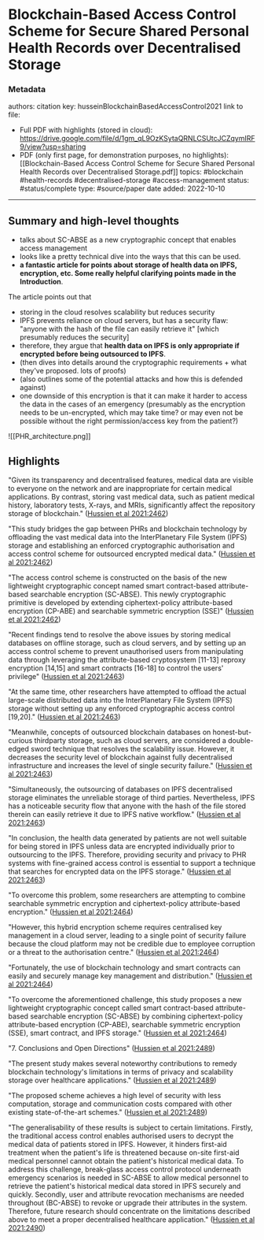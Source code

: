 # Blockchain-Based Access Control Scheme for Secure Shared Personal Health Records over Decentralised Storage

### Metadata
authors: 
citation key: husseinBlockchainBasedAccessControl2021
link to file: 
- Full PDF with highlights (stored in cloud): https://drive.google.com/file/d/1gm_qL9OzKSytaQRNLCSUtcJCZqymIRF9/view?usp=sharing
- PDF (only first page, for demonstration purposes, no highlights): [[Blockchain-Based Access Control Scheme for Secure Shared Personal Health Records over Decentralised Storage.pdf]]
topics: #blockchain #health-records #decentralised-storage #access-management
status: #status/complete
type: #source/paper
date added: 2022-10-10

---

## Summary and high-level thoughts
- talks about SC-ABSE as a new cryptographic concept that enables access management
- looks like a pretty technical dive into the ways that this can be used.
- **a fantastic article for points about storage of health data on IPFS, encryption, etc. Some really helpful clarifying points made in the Introduction**. 

The article points out that 
- storing in the cloud resolves scalability but reduces security
- IPFS prevents reliance on cloud servers, but has a security flaw: "anyone with the hash of the file can easily retrieve it" [which presumably reduces the security]
- therefore, they argue that **health data on IPFS is only appropriate if encrypted before being outsourced to IPFS**.
- (then dives into details around the cryptographic requirements + what they've proposed. lots of proofs)
- (also outlines some of the potential attacks and how this is defended against)
- one downside of this encryption is that it can make it harder to access the data in the cases of an emergency (presumably as the encryption needs to be un-encrypted, which may take time? or may even not be possible without the right permission/access key from the patient?)

![[PHR_architecture.png]]

## Highlights

"Given its transparency and decentralised features, medical data are visible to everyone on the network and are inappropriate for certain medical applications. By contrast, storing vast medical data, such as patient medical history, laboratory tests, X-rays, and MRIs, significantly affect the repository storage of blockchain." ([Hussien et al 2021:2462](zotero://open-pdf/library/items/4TTL9KSM?page=1))

"This study bridges the gap between PHRs and blockchain technology by offloading the vast medical data into the InterPlanetary File System (IPFS) storage and establishing an enforced cryptographic authorisation and access control scheme for outsourced encrypted medical data." ([Hussien et al 2021:2462](zotero://open-pdf/library/items/4TTL9KSM?page=1))

"The access control scheme is constructed on the basis of the new lightweight cryptographic concept named smart contract-based attribute-based searchable encryption (SC-ABSE). This newly cryptographic primitive is developed by extending ciphertext-policy attribute-based encryption (CP-ABE) and searchable symmetric encryption (SSE)" ([Hussien et al 2021:2462](zotero://open-pdf/library/items/4TTL9KSM?page=1))

"Recent findings tend to resolve the above issues by storing medical databases on offline storage, such as cloud servers, and by setting up an access control scheme to prevent unauthorised users from manipulating data through leveraging the attribute-based cryptosystem [11-13] reproxy encryption [14,15] and smart contracts [16-18] to control the users' privilege" ([Hussien et al 2021:2463](zotero://open-pdf/library/items/4TTL9KSM?page=2))

"At the same time, other researchers have attempted to offload the actual large-scale distributed data into the InterPlanetary File System (IPFS) storage without setting up any enforced cryptographic access control [19,20]." ([Hussien et al 2021:2463](zotero://open-pdf/library/items/4TTL9KSM?page=2))

"Meanwhile, concepts of outsourced blockchain databases on honest-but-curious thirdparty storage, such as cloud servers, are considered a double-edged sword technique that resolves the scalability issue. However, it decreases the security level of blockchain against fully decentralised infrastructure and increases the level of single security failure." ([Hussien et al 2021:2463](zotero://open-pdf/library/items/4TTL9KSM?page=2))

"Simultaneously, the outsourcing of databases on IPFS decentralised storage eliminates the unreliable storage of third parties. Nevertheless, IPFS has a noticeable security flow that anyone with the hash of the file stored therein can easily retrieve it due to IPFS native workflow." ([Hussien et al 2021:2463](zotero://open-pdf/library/items/4TTL9KSM?page=2))

"In conclusion, the health data generated by patients are not well suitable for being stored in IPFS unless data are encrypted individually prior to outsourcing to the IPFS. Therefore, providing security and privacy to PHR systems with fine-grained access control is essential to support a technique that searches for encrypted data on the IPFS storage." ([Hussien et al 2021:2463](zotero://open-pdf/library/items/4TTL9KSM?page=2))

"To overcome this problem, some researchers are attempting to combine searchable symmetric encryption and ciphertext-policy attribute-based encryption." ([Hussien et al 2021:2464](zotero://open-pdf/library/items/4TTL9KSM?page=3))

"However, this hybrid encryption scheme requires centralised key management in a cloud server, leading to a single point of security failure because the cloud platform may not be credible due to employee corruption or a threat to the authorisation centre." ([Hussien et al 2021:2464](zotero://open-pdf/library/items/4TTL9KSM?page=3))

"Fortunately, the use of blockchain technology and smart contracts can easily and securely manage key management and distribution." ([Hussien et al 2021:2464](zotero://open-pdf/library/items/4TTL9KSM?page=3))

"To overcome the aforementioned challenge, this study proposes a new lightweight cryptographic concept called smart contract-based attribute-based searchable encryption (SC-ABSE) by combining ciphertext-policy attribute-based encryption (CP-ABE), searchable symmetric encryption (SSE), smart contract, and IPFS storage." ([Hussien et al 2021:2464](zotero://open-pdf/library/items/4TTL9KSM?page=3))

"7. Conclusions and Open Directions" ([Hussien et al 2021:2489](zotero://open-pdf/library/items/4TTL9KSM?page=28))

"The present study makes several noteworthy contributions to remedy blockchain technology's limitations in terms of privacy and scalability storage over healthcare applications." ([Hussien et al 2021:2489](zotero://open-pdf/library/items/4TTL9KSM?page=28))

"The proposed scheme achieves a high level of security with less computation, storage and communication costs compared with other existing state-of-the-art schemes." ([Hussien et al 2021:2489](zotero://open-pdf/library/items/4TTL9KSM?page=28))

"The generalisability of these results is subject to certain limitations. Firstly, the traditional access control enables authorised users to decrypt the medical data of patients stored in IPFS. However, it hinders first-aid treatment when the patient's life is threatened because on-site first-aid medical personnel cannot obtain the patient's historical medical data. To address this challenge, break-glass access control protocol underneath emergency scenarios is needed in SC-ABSE to allow medical personnel to retrieve the patient's historical medical data stored in IPFS securely and quickly. Secondly, user and attribute revocation mechanisms are needed throughout (BC-ABSE) to revoke or upgrade their attributes in the system. Therefore, future research should concentrate on the limitations described above to meet a proper decentralised healthcare application." ([Hussien et al 2021:2490](zotero://open-pdf/library/items/4TTL9KSM?page=29))
